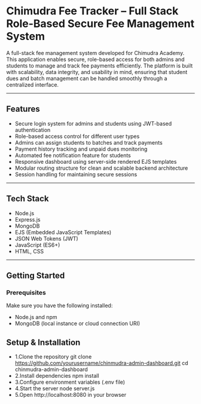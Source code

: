 # Chimudra Fee Tracker – Full Stack Role-Based Secure Fee Management System

A full-stack fee management system developed for Chimudra Academy. This application enables secure, role-based access for both admins and students to manage and track fee payments efficiently. The platform is built with scalability, data integrity, and usability in mind, ensuring that student dues and batch management can be handled smoothly through a centralized interface.

---

## Features

- Secure login system for admins and students using JWT-based authentication
- Role-based access control for different user types
- Admins can assign students to batches and track payments
- Payment history tracking and unpaid dues monitoring
- Automated fee notification feature for students
- Responsive dashboard using server-side rendered EJS templates
- Modular routing structure for clean and scalable backend architecture
- Session handling for maintaining secure sessions

---

## Tech Stack

- Node.js
- Express.js
- MongoDB
- EJS (Embedded JavaScript Templates)
- JSON Web Tokens (JWT)
- JavaScript (ES6+)
- HTML, CSS

---

## Getting Started

### Prerequisites

Make sure you have the following installed:

- Node.js and npm
- MongoDB (local instance or cloud connection URI)

## Setup & Installation
- 1.Clone the repository
   git clone https://github.com/yourusername/chinmudra-admin-dashboard.git
   cd chinmudra-admin-dashboard
- 2.Install dependencies
   npm install
- 3.Configure environment variables (.env file)
- 4.Start the server
     node server.js
- 5.Open http://localhost:8080 in your browser

